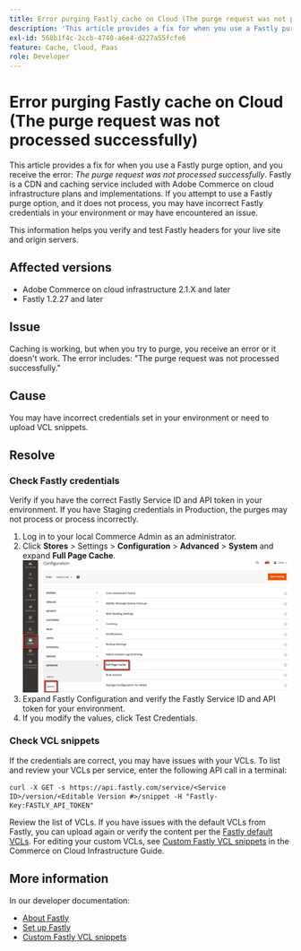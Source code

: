 ```yaml
---
title: Error purging Fastly cache on Cloud (The purge request was not processed successfully)
description: 'This article provides a fix for when you use a Fastly purge option, and you receive the error: *The purge request was not processed successfully*. Fastly is a CDN and caching service included with Adobe Commerce on cloud infrastructure plans and implementations. If you attempt to use a Fastly purge option, and it does not process, you may have incorrect Fastly credentials in your environment or may have encountered an issue.'
exl-id: 568b1f4c-2ccb-4740-a6e4-d227a55fcfe6
feature: Cache, Cloud, Paas
role: Developer
---
```

# Error purging Fastly cache on Cloud (The purge request was not processed successfully)

This article provides a fix for when you use a Fastly purge option, and you receive the error: *The purge request was not processed successfully*. Fastly is a CDN and caching service included with Adobe Commerce on cloud infrastructure plans and implementations. If you attempt to use a Fastly purge option, and it does not process, you may have incorrect Fastly credentials in your environment or may have encountered an issue.

This information helps you verify and test Fastly headers for your live site and origin servers.

## Affected versions

* Adobe Commerce on cloud infrastructure 2.1.X and later
* Fastly 1.2.27 and later

## Issue

Caching is working, but when you try to purge, you receive an error or it doesn't work. The error includes: "The purge request was not processed successfully."

## Cause

You may have incorrect credentials set in your environment or need to upload VCL snippets.

## Resolve

### Check Fastly credentials

Verify if you have the correct Fastly Service ID and API token in your environment. If you have Staging credentials in Production, the purges may not process or process incorrectly.

1. Log in to your local Commerce Admin as an administrator.
1. Click **Stores** > Settings > **Configuration** > **Advanced** > **System** and expand **Full Page Cache**.    ![magento_full_page_cache_2.4.1.png](assets/magento_full_page_cache_2.4.1.png)
1. Expand Fastly Configuration and verify the Fastly Service ID and API token for your environment.
1. If you modify the values, click Test Credentials.

### Check VCL snippets

If the credentials are correct, you may have issues with your VCLs. To list and review your VCLs per service, enter the following API call in a terminal:

```
curl -X GET -s https://api.fastly.com/service/<Service ID>/version/<Editable Version #>/snippet -H "Fastly-Key:FASTLY_API_TOKEN"
```

Review the list of VCLs. If you have issues with the default VCLs from Fastly, you can upload again or verify the content per the [Fastly default VCLs](https://github.com/fastly/fastly-magento2/tree/master/etc/vcl_snippets). For editing your custom VCLs, see [Custom Fastly VCL snippets](https://experienceleague.adobe.com/docs/commerce-cloud-service/user-guide/cdn/custom-vcl-snippets/fastly-vcl-custom-snippets.html) in the Commerce on Cloud Infrastructure Guide.

## More information

In our developer documentation:

* [About Fastly](https://experienceleague.adobe.com/docs/commerce-cloud-service/user-guide/cdn/fastly.html)
* [Set up Fastly](https://experienceleague.adobe.com/docs/commerce-cloud-service/user-guide/cdn/setup-fastly/fastly-configuration.html)
* [Custom Fastly VCL snippets](https://experienceleague.adobe.com/docs/commerce-cloud-service/user-guide/cdn/custom-vcl-snippets/fastly-vcl-custom-snippets.html)
